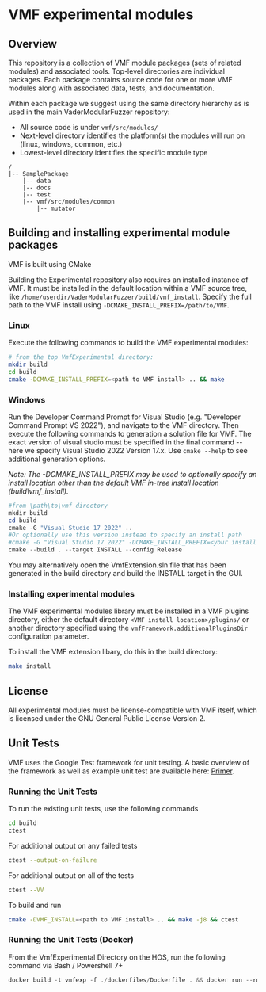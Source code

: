 # VMF experimental modules

## Overview

This repository is a collection of VMF module packages (sets of related modules) and associated tools.
Top-level directories are individual packages. Each package contains source code for one or more VMF
modules along with associated data, tests, and documentation.

Within each package we suggest using the same directory hierarchy as is used in the main 
VaderModularFuzzer repository:
* All source code is under `vmf/src/modules/`
* Next-level directory identifies the platform(s) the modules will run on (linux, windows, common, etc.)
* Lowest-level directory identifies the specific module type

```
/
|-- SamplePackage
    |-- data
    |-- docs
    |-- test
    |-- vmf/src/modules/common
	    |-- mutator
```

## Building and installing experimental module packages

VMF is built using CMake

Building the Experimental repository also requires an installed instance of VMF. It must be installed in the default location within a VMF source tree, like
`/home/userdir/VaderModularFuzzer/build/vmf_install`. Specify the full path to the VMF install using
`-DCMAKE_INSTALL_PREFIX=/path/to/VMF`.

### Linux

Execute the following commands to build the VMF experimental modules:

```bash
# from the top VmfExperimental directory:
mkdir build
cd build
cmake -DCMAKE_INSTALL_PREFIX=<path to VMF install> .. && make
```

### Windows

Run the Developer Command Prompt for Visual Studio (e.g. "Developer Command Prompt VS 2022"), and
navigate to the VMF directory.  Then execute the following commands to generation a solution file
for VMF.  The exact version of visual studio must be specified in the final command -- here we
specify Visual Studio 2022 Version 17.x.  Use `cmake --help` to see additional generation options.

*Note: The -DCMAKE_INSTALL_PREFIX may be used to optionally specify an install location other than
the default VMF in-tree install location (build\vmf_install).*

```powershell
#from \path\to\vmf directory
mkdir build
cd build
cmake -G "Visual Studio 17 2022" ..
#Or optionally use this version instead to specify an install path
#cmake -G "Visual Studio 17 2022" -DCMAKE_INSTALL_PREFIX=<your install path here> ..
cmake --build . --target INSTALL --config Release
```
You may alternatively open the VmfExtension.sln file that has been generated in the build directory 
and build the INSTALL target in the GUI.

### Installing experimental modules

The VMF experimental modules library must be installed in a VMF plugins directory, either the default
directory `<VMF install location>/plugins/` or another directory specified using the 
`vmfFramework.additionalPluginsDir` configuration parameter.

To install the VMF extension libary, do this in the build directory:
```bash
make install
```

## License
All experimental modules must be license-compatible with VMF itself, which is licensed under the GNU General Public License Version 2.


## Unit Tests

VMF uses the Google Test framework for unit testing. A basic overview of the framework as well as example unit test are available here: [Primer](http://google.github.io/googletest/primer.html).

### Running the Unit Tests
To run the existing unit tests, use the following commands
```bash
cd build
ctest
```

For additional output on any failed tests
```bash
ctest --output-on-failure
```

For additional output on all of the tests
```bash
ctest --VV
```

To build and run
```bash
cmake -DVMF_INSTALL=<path to VMF install> .. && make -j8 && ctest
```

### Running the Unit Tests (Docker)
From the VmfExperimental Directory on the HOS, run the following command via Bash / Powershell 7+
```powershell
docker build -t vmfexp -f ./dockerfiles/Dockerfile . && docker run --rm vmfexp
```